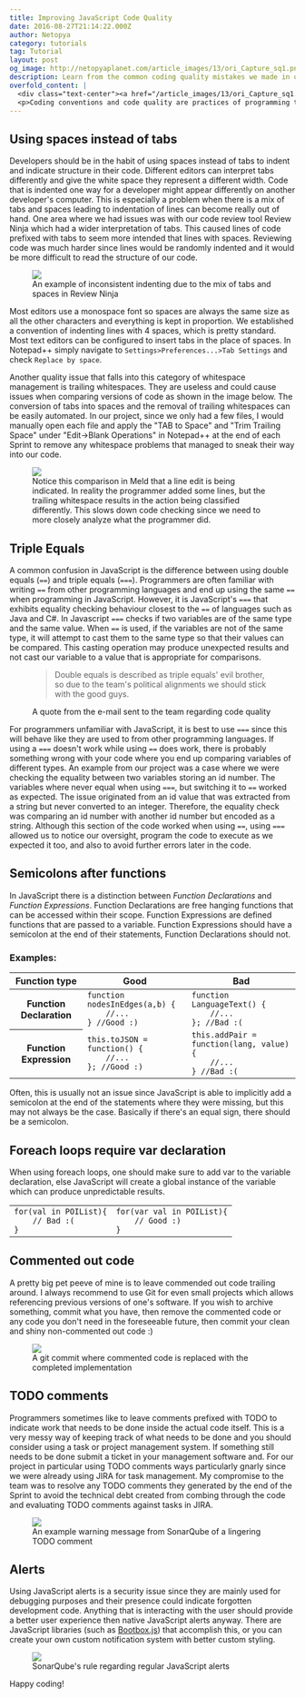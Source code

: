 ```yaml
---
title: Improving JavaScript Code Quality
date: 2016-08-27T21:14:22.000Z
author: Netopya
category: tutorials
tag: Tutorial
layout: post
og_image: http://netopyaplanet.com/article_images/13/ori_Capture_sq1.png
description: Learn from the common coding quality mistakes we made in our software engineering project as pointed out by SonarQube.
overfold_content: |
  <div class="text-center"><a href="/article_images/13/ori_Capture_sq1.png"><img src="/article_images/13/thb_Capture_sq1.png" class="img-thumbnail mb-3"/></a></div>
  <p>Coding conventions and code quality are practices of programming that are often ignored by many of us software developers. However when working on a school project with 6 other peers, I was responsible for setting up a program called SonarQube to analyze the quality of our code. Not only did SonarQube detect multiple quality issues with our code base, it also provided many useful suggestions to improve code readability, increase robustness against bugs, and every prevent security risks. The following blog post is based off of an e-mail that I wrote to the team explaining many common software quality issues that were arising in our code along with suggestions on how we could improve. I find that many of these tips can be applied to any JavaScript project and I am personally always taking them into account when I program web applications.</p>
---
```


## Using spaces instead of tabs

Developers should be in the habit of using spaces instead of tabs to indent and indicate structure in their code. Different editors can interpret tabs differently and give the white space they represent a different width. Code that is indented one way for a developer might appear differently on another developer's computer. This is especially a problem when there is a mix of tabs and spaces leading to indentation of lines can become really out of hand. One area where we had issues was with our code review tool Review Ninja which had a wider interpretation of tabs. This caused lines of code prefixed with tabs to seem more intended that lines with spaces. Reviewing code was much harder since lines would be randomly indented and it would be more difficult to read the structure of our code.

<figure>
    <a href="/article_images/13/ori_Capture_ninja2.png"><img src="/article_images/13/thb_Capture_ninja2.png" class="img-thumbnail"/></a>
    <figcaption>An example of inconsistent indenting due to the mix of tabs and spaces in Review Ninja</figcaption>
</figure>

Most editors use a monospace font so spaces are always the same size as all the other characters and everything is kept in proportion. We established a convention of indenting lines with 4 spaces, which is pretty standard. Most text editors can be configured to insert tabs in the place of spaces. In Notepad++ simply navigate to `Settings>Preferences...>Tab Settings` and check `Replace by space`.

Another quality issue that falls into this category of whitespace management is trailing whitespaces. They are useless and could cause issues when comparing versions of code as shown in the image below. The conversion of tabs into spaces and the removal of trailing whitespaces can be easily automated. In our project, since we only had a few files, I would manually open each file and apply the "TAB to Space" and "Trim Trailing Space" under "Edit->Blank Operations" in Notepad++ at the end of each Sprint to remove any whitespace problems that managed to sneak their way into our code.

<figure>
    <a href="/article_images/13/ori_Capture_meld1.png"><img src="/article_images/13/thb_Capture_meld1.png" class="img-thumbnail"/></a>
    <figcaption>Notice this comparison in Meld that a line edit is being indicated. In reality the programmer added some lines, but the trailing whitespace results in the action being classified differently. This slows down code checking since we need to more closely analyze what the programmer did.</figcaption>
</figure>

## Triple Equals

A common confusion in JavaScript is the difference between using double equals (`==`) and triple equals (`===`). Programmers are often familiar with writing `==` from other programming languages and end up using the same `==` when programming in JavaScript. However, it is JavaScript's `===` that exhibits equality checking behaviour closest to the `==` of languages such as Java and C#. In Javascript `===` checks if two variables are of the same type and the same value. When `==` is used, if the variables are not of the same type, it will attempt to cast them to the same type so that their values can be compared. This casting operation may produce unexpected results and not cast our variable to a value that is appropriate for comparisons.

<figure>
    <blockquote><p>Double equals is described as triple equals' evil brother, so due to the team's political alignments we should stick with the good guys.</p></blockquote>
    <figcaption>A quote from the e-mail sent to the team regarding code quality</figcaption>
</figure>

For programmers unfamiliar with JavaScript, it is best to use `===` since this will behave like they are used to from other programming languages. If using a `===` doesn't work while using `==` does work, there is probably something wrong with your code where you end up comparing variables of different types. An example from our project was a case where we were checking the equality between two variables storing an id number. The variables where never equal when using `===`, but switching it to `==` worked as expected. The issue originated from an id value that was extracted from a string but never converted to an integer. Therefore, the equality check was comparing an id number with another id number but encoded as a string. Although this section of the code worked when using `==`, using `===` allowed us to notice our oversight, program the code to execute as we expected it too, and also to avoid further errors later in the code.

## Semicolons after functions

In JavaScript there is a distinction between *Function Declarations* and *Function Expressions*. Function Declarations are free hanging functions that can be accessed within their scope. Function Expressions are defined functions that are passed to a variable. Function Expressions should have a semicolon at the end of their statements, Function Declarations should not.

### Examples:

<div class="table-responsive">
    <table class="table table-bordered">
        <thead>
            <tr>
                <th>Function type</th>
                <th class="success bg-success text-white">Good</th>
                <th class="danger bg-danger text-white">Bad</th>
            </tr>
        </thead>
        <tbody>
            <tr>
                <th scope="row">Function Declaration</th>
                <td><code>function nodesInEdges(a,b) {<br>&nbsp;&nbsp;&nbsp;&nbsp;//...<br>} //Good :)</code></td>
                <td><code>function LanguageText() {<br>&nbsp;&nbsp;&nbsp;&nbsp;//...<br>}; //Bad :(</code></td>
            </tr>
            <tr>
                <th scope="row">Function Expression</th>
                <td><code>this.toJSON = function() {<br>&nbsp;&nbsp;&nbsp;&nbsp;//...<br>}; //Good :)</code></td>
                <td><code>this.addPair = function(lang, value){<br>&nbsp;&nbsp;&nbsp;&nbsp;//...<br>} //Bad :(</code></td>
            </tr>
        </tbody>
    </table>
</div>

Often, this is usually not an issue since JavaScript is able to implicitly add a semicolon at the end of the statements where they were missing, but this may not always be the case. Basically if there's an equal sign, there should be a semicolon.

## Foreach loops require var declaration

When using foreach loops, one should make sure to add var to the variable declaration, else JavaScript will create a global instance of the variable which can produce unpredictable results.

<div class="table-responsive">
    <table class="table table-bordered">
        <tbody>
            <tr>
                <td><code>for(val in POIList){<br>&nbsp;&nbsp;&nbsp;&nbsp;// Bad :(<br>}</code></td>
                <td><code>for(var val in POIList){<br>&nbsp;&nbsp;&nbsp;&nbsp;// Good :)<br>}</code></td>
            </tr>
        </tbody>
    </table>
</div>

## Commented out code

A pretty big pet peeve of mine is to leave commended out code trailing around. I always recommend to use Git for even small projects which allows referencing previous versions of one's software. If you wish to archive something, commit what you have, then remove the commented code or any code you don't need in the foreseeable future, then commit your clean and shiny non-commented out code :)

<figure>
    <a href="/article_images/13/ori_Capture_commented_code.png"><img src="/article_images/13/thb_Capture_commented_code.png" class="img-thumbnail"/></a>
    <figcaption>A git commit where commented code is replaced with the completed implementation</figcaption>
</figure>

## TODO comments

Programmers sometimes like to leave comments prefixed with TODO to indicate work that needs to be done inside the actual code itself. This is a very messy way of keeping track of what needs to be done and you should consider using a task or project management system. If something still needs to be done submit a ticket in your management software and. For our project in particular using TODO comments ways particularly gnarly since we were already using JIRA for task management. My compromise to the team was to resolve any TODO comments they generated by the end of the Sprint to avoid the technical debt created from combing through the code and evaluating TODO comments against tasks in JIRA.

<figure>
    <a href="/article_images/13/ori_Capture_todo2.png"><img src="/article_images/13/thb_Capture_todo2.png" class="img-thumbnail"/></a>
    <figcaption>An example warning message from SonarQube of a lingering TODO comment</figcaption>
</figure>

## Alerts

Using JavaScript alerts is a security issue since they are mainly used for debugging purposes and their presence could indicate forgotten development code. Anything that is interacting with the user should provide a better user experience then native JavaScript alerts anyway. There are JavaScript libraries (such as <a href=" http://bootboxjs.com/">Bootbox.js</a>) that accomplish this, or you can create your own custom notification system with better custom styling.

<figure>
    <a href="/article_images/13/ori_Capture_alert1.png"><img src="/article_images/13/thb_Capture_alert1.png" class="img-thumbnail"/></a>
    <figcaption>SonarQube's rule regarding regular JavaScript alerts</figcaption>
</figure>

Happy coding!
